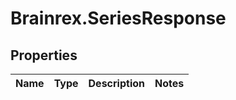 # Brainrex.SeriesResponse

## Properties
Name | Type | Description | Notes
------------ | ------------- | ------------- | -------------


